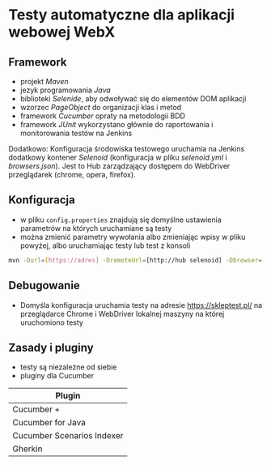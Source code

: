 # Testy automatyczne dla aplikacji webowej WebX

## Framework

- projekt *Maven*
- jezyk programowania *Java*
- biblioteki *Selenide*, aby odwoływać się do elementów DOM aplikacji
- wzorzec *PageObject* do organizacji klas i metod
- framework *Cucumber* opraty na metodologii BDD
- framework *JUnit* wykorzystano głównie do raportowania i monitorowania testów na Jenkins

Dodatkowo:
Konfiguracja środowiska testowego uruchamia na Jenkins dodatkowy kontener *Selenoid* (konfiguracja w pliku *selenoid.yml* i *browsers.json*). Jest to Hub zarządzający dostępem do WebDriver przeglądarek (chrome, opera, firefox).

## Konfiguracja

- w pliku `config.properties` znajdują się domyślne ustawienia parametrów na których uruchamiane są testy
- można zmienić parametry wywołania albo zmieniając wpisy w pliku powyżej, albo uruchamiając testy lub test z konsoli

```sh
mvn -Durl=[https://adres] -DremoteUrl=[http://hub selenoid] -Dbrowser=[nazwa] -DbrowserVersion=[numer wersji] clean test
```

## Debugowanie

- Domyśla konfiguracja uruchamia testy na adresie <https://skleptest.pl/> na przeglądarce Chrome i WebDriver lokalnej maszyny na której uruchomiono testy


## Zasady i pluginy

- testy są niezależne od siebie
- pluginy dla Cucumber

| Plugin                     |
| -------------------------- |
| Cucumber +                 |
| Cucumber for Java          |
| Cucumber Scenarios Indexer |
| Gherkin                    |
